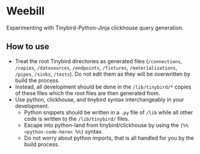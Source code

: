 # Weebill

Experimenting with Tinybird-Python-Jinja clickhouse query generation.

## How to use

- Treat the root Tinybird directories as generated files (`/connections`, `/copies`, `/datasources`, `/endpoints`, `/fixtures`, `/materializations`, `/pipes`, `/sinks`, `/tests`). Do not edit them as
  they will be overwritten by build the process.
- Instead, all development should be done in the `/lib/tinybird/*` copies of these
  files which the root files are then generated from.
- Use python, clickhouse, and tinybird syntax interchangeably in your development.
  - Python snippets should be written in a `.py` file of `/lib` while all other code
    is written to the `/lib/tinybird/` files.
  - Escape into python-land from tinybird/clickhouse by using the `{%% <python-code-here> %%}` syntax.
  - Do not worry about python imports, that is all handled for you by the build process.
